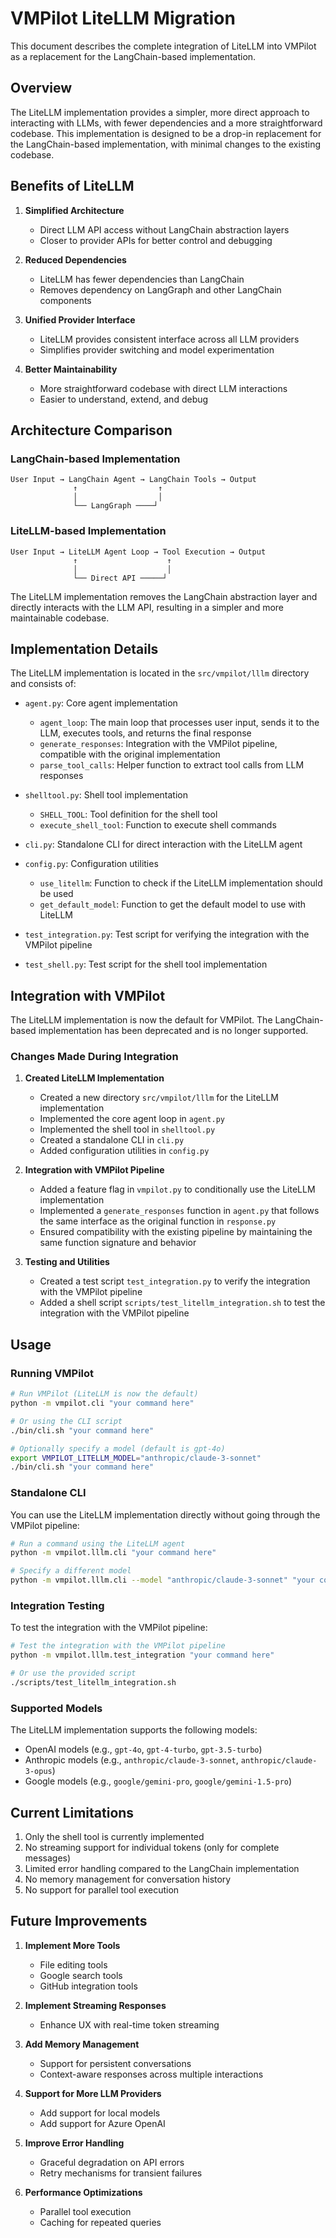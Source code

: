 # VMPilot LiteLLM Migration

This document describes the complete integration of LiteLLM into VMPilot as a replacement for the LangChain-based implementation.

## Overview

The LiteLLM implementation provides a simpler, more direct approach to interacting with LLMs, with fewer dependencies and a more straightforward codebase. This implementation is designed to be a drop-in replacement for the LangChain-based implementation, with minimal changes to the existing codebase.

## Benefits of LiteLLM

1. **Simplified Architecture**
   - Direct LLM API access without LangChain abstraction layers
   - Closer to provider APIs for better control and debugging

2. **Reduced Dependencies**
   - LiteLLM has fewer dependencies than LangChain
   - Removes dependency on LangGraph and other LangChain components

3. **Unified Provider Interface**
   - LiteLLM provides consistent interface across all LLM providers
   - Simplifies provider switching and model experimentation

4. **Better Maintainability**
   - More straightforward codebase with direct LLM interactions
   - Easier to understand, extend, and debug

## Architecture Comparison

### LangChain-based Implementation

```
User Input → LangChain Agent → LangChain Tools → Output
              ↑                  ↑
              │                  │
              └── LangGraph ────┘
```

### LiteLLM-based Implementation

```
User Input → LiteLLM Agent Loop → Tool Execution → Output
              ↑                    ↑
              │                    │
              └── Direct API ─────┘
```

The LiteLLM implementation removes the LangChain abstraction layer and directly interacts with the LLM API, resulting in a simpler and more maintainable codebase.

## Implementation Details

The LiteLLM implementation is located in the `src/vmpilot/lllm` directory and consists of:

- `agent.py`: Core agent implementation
  - `agent_loop`: The main loop that processes user input, sends it to the LLM, executes tools, and returns the final response
  - `generate_responses`: Integration with the VMPilot pipeline, compatible with the original implementation
  - `parse_tool_calls`: Helper function to extract tool calls from LLM responses

- `shelltool.py`: Shell tool implementation
  - `SHELL_TOOL`: Tool definition for the shell tool
  - `execute_shell_tool`: Function to execute shell commands

- `cli.py`: Standalone CLI for direct interaction with the LiteLLM agent

- `config.py`: Configuration utilities
  - `use_litellm`: Function to check if the LiteLLM implementation should be used
  - `get_default_model`: Function to get the default model to use with LiteLLM

- `test_integration.py`: Test script for verifying the integration with the VMPilot pipeline
- `test_shell.py`: Test script for the shell tool implementation

## Integration with VMPilot

The LiteLLM implementation is now the default for VMPilot. The LangChain-based implementation has been deprecated and is no longer supported.

### Changes Made During Integration

1. **Created LiteLLM Implementation**
   - Created a new directory `src/vmpilot/lllm` for the LiteLLM implementation
   - Implemented the core agent loop in `agent.py`
   - Implemented the shell tool in `shelltool.py`
   - Created a standalone CLI in `cli.py`
   - Added configuration utilities in `config.py`

2. **Integration with VMPilot Pipeline**
   - Added a feature flag in `vmpilot.py` to conditionally use the LiteLLM implementation
   - Implemented a `generate_responses` function in `agent.py` that follows the same interface as the original function in `response.py`
   - Ensured compatibility with the existing pipeline by maintaining the same function signature and behavior

3. **Testing and Utilities**
   - Created a test script `test_integration.py` to verify the integration with the VMPilot pipeline
   - Added a shell script `scripts/test_litellm_integration.sh` to test the integration with the VMPilot pipeline

## Usage

### Running VMPilot

```bash
# Run VMPilot (LiteLLM is now the default)
python -m vmpilot.cli "your command here"

# Or using the CLI script
./bin/cli.sh "your command here"

# Optionally specify a model (default is gpt-4o)
export VMPILOT_LITELLM_MODEL="anthropic/claude-3-sonnet"
./bin/cli.sh "your command here"
```

### Standalone CLI

You can use the LiteLLM implementation directly without going through the VMPilot pipeline:

```bash
# Run a command using the LiteLLM agent
python -m vmpilot.lllm.cli "your command here"

# Specify a different model
python -m vmpilot.lllm.cli --model "anthropic/claude-3-sonnet" "your command here"
```

### Integration Testing

To test the integration with the VMPilot pipeline:

```bash
# Test the integration with the VMPilot pipeline
python -m vmpilot.lllm.test_integration "your command here"

# Or use the provided script
./scripts/test_litellm_integration.sh
```

### Supported Models

The LiteLLM implementation supports the following models:

- OpenAI models (e.g., `gpt-4o`, `gpt-4-turbo`, `gpt-3.5-turbo`)
- Anthropic models (e.g., `anthropic/claude-3-sonnet`, `anthropic/claude-3-opus`)
- Google models (e.g., `google/gemini-pro`, `google/gemini-1.5-pro`)

## Current Limitations

1. Only the shell tool is currently implemented
2. No streaming support for individual tokens (only for complete messages)
3. Limited error handling compared to the LangChain implementation
4. No memory management for conversation history
5. No support for parallel tool execution

## Future Improvements

1. **Implement More Tools**
   - File editing tools
   - Google search tools
   - GitHub integration tools

2. **Implement Streaming Responses**
   - Enhance UX with real-time token streaming

3. **Add Memory Management**
   - Support for persistent conversations
   - Context-aware responses across multiple interactions

4. **Support for More LLM Providers**
   - Add support for local models
   - Add support for Azure OpenAI

5. **Improve Error Handling**
   - Graceful degradation on API errors
   - Retry mechanisms for transient failures

6. **Performance Optimizations**
   - Parallel tool execution
   - Caching for repeated queries